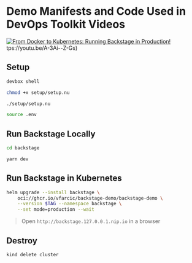 # Demo Manifests and Code Used in DevOps Toolkit Videos

[![From Docker to Kubernetes: Running Backstage in Production!](https://img.youtube.com/vi/fLAVFQAhzM4/0.jpg)](https://youtu.be/fLAVFQAhzM4)tps://youtu.be/A-3Ai--Z-Gs)

## Setup

```sh
devbox shell

chmod +x setup/setup.nu

./setup/setup.nu

source .env
```

## Run Backstage Locally

```sh
cd backstage

yarn dev
```

## Run Backstage in Kubernetes

```sh
helm upgrade --install backstage \
    oci://ghcr.io/vfarcic/backstage-demo/backstage-demo \
    --version $TAG --namespace backstage \
    --set mode=production --wait
```

> Open `http://backstage.127.0.0.1.nip.io` in a browser

## Destroy

```sh
kind delete cluster
```
